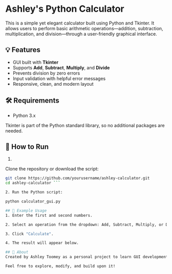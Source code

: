 # Ashley's Python Calculator

This is a simple yet elegant calculator built using Python and Tkinter. It allows users to perform basic arithmetic operations—addition, subtraction, multiplication, and division—through a user-friendly graphical interface.

## 💡 Features

- GUI built with **Tkinter**
- Supports **Add**, **Subtract**, **Multiply**, and **Divide**
- Prevents division by zero errors
- Input validation with helpful error messages
- Responsive, clean, and modern layout

## 🛠️ Requirements

- Python 3.x

Tkinter is part of the Python standard library, so no additional packages are needed.

## 🚀 How to Run

1. 
Clone the repository or download the script:
   ```bash
   git clone https://github.com/yourusername/ashley-calculator.git
   cd ashley-calculator ```

2. Run the Python script:
 
python calculator_gui.py

## 🧮 Example Usage
1. Enter the first and second numbers.

2. Select an operation from the dropdown: Add, Subtract, Multiply, or Divide.

3. Click "Calculate".

4. The result will appear below.

## 🙋 About
Created by Ashley Toomey as a personal project to learn GUI development and improve Python skills.

Feel free to explore, modify, and build upon it!
